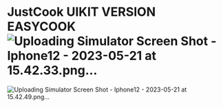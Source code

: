 # JustCook UIKIT VERSION EASYCOOK![Uploading Simulator Screen Shot - Iphone12 - 2023-05-21 at 15.42.33.png…]()
![Uploading Simulator Screen Shot - Iphone12 - 2023-05-21 at 15.42.49.png…]()
